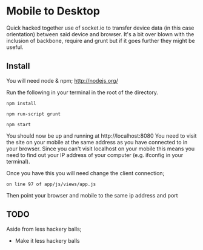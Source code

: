 Mobile to Desktop
==========

Quick hacked together use of socket.io to transfer device data (in this case orientation) between said device and browser. It's a bit over blown with the inclusion of backbone, require and grunt but if it goes further they might be useful.

Install
-----

You will need node & npm; http://nodejs.org/ 

Run the following in your terminal in the root of the directory.

```
npm install
```
```
npm run-script grunt
```
```
npm start
```

You should now be up and running at http://localhost:8080 You need to visit the site on your mobile at the same address as you have connected to in your browser. Since you can't visit localhost on your mobile this means you need to find out your IP address of your computer (e.g. ifconfig in your terminal). 

Once you have this you will need change the client connection;

```
on line 97 of app/js/views/app.js 
```

Then point your browser and mobile to the same ip address and port

TODO
-----

Aside from less hackery balls;

- Make it less hackery balls

